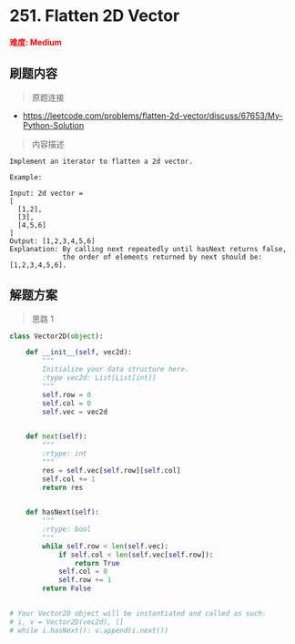# 251. Flatten 2D Vector

**<font color=red>难度: Medium</font>**

## 刷题内容

> 原题连接

* https://leetcode.com/problems/flatten-2d-vector/discuss/67653/My-Python-Solution

> 内容描述

```
Implement an iterator to flatten a 2d vector.

Example:

Input: 2d vector =
[
  [1,2],
  [3],
  [4,5,6]
]
Output: [1,2,3,4,5,6]
Explanation: By calling next repeatedly until hasNext returns false, 
             the order of elements returned by next should be: [1,2,3,4,5,6].
```

## 解题方案

> 思路 1


```python
class Vector2D(object):

    def __init__(self, vec2d):
        """
        Initialize your data structure here.
        :type vec2d: List[List[int]]
        """
        self.row = 0
        self.col = 0
        self.vec = vec2d
        

    def next(self):
        """
        :rtype: int
        """
        res = self.vec[self.row][self.col]
        self.col += 1
        return res
        

    def hasNext(self):
        """
        :rtype: bool
        """
        while self.row < len(self.vec):
            if self.col < len(self.vec[self.row]):
                return True
            self.col = 0
            self.row += 1
        return False
        

# Your Vector2D object will be instantiated and called as such:
# i, v = Vector2D(vec2d), []
# while i.hasNext(): v.append(i.next())
```
